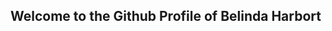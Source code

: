 ## Welcome to the Github Profile of Belinda Harbort
  <audio> Phil Collins - In The Air Tonight [Audio HQ] HD mobilemp3.net.mp3
</audio> 
 



<script 
alert('I love you, my gorilla.');


<strong> THIS IS MY FIRST WEBPAGE </strong>

<p>You can use the [editor on GitHub](https://github.com/B-Harb/Page/edit/master/README.md) to maintain and preview the content for your website in Markdown files.</p>

Whenever you commit to this repository, GitHub Pages will run [Jekyll](https://jekyllrb.com/) to rebuild the pages in your site, from the content in your Markdown files.

### Markdown

Markdown is a lightweight and easy-to-use syntax for styling your writing. It includes conventions for

```markdown
Syntax highlighted code block

# Header 1
## Header 2
### Header 3

- Bulleted
- List

1. Numbered
2. List

**Bold** and _Italic_ and `Code` text

[Link](url) and ![Image](src)
```

For more details see [GitHub Flavored Markdown](https://guides.github.com/features/mastering-markdown/).

### Jekyll Themes

Your Pages site will use the layout and styles from the Jekyll theme you have selected in your [repository settings](https://github.com/B-Harb/Page/settings). The name of this theme is saved in the Jekyll `_config.yml` configuration file.

### Support or Contact

Having trouble with Pages? Check out our [documentation](https://help.github.com/categories/github-pages-basics/) or [contact support](https://github.com/contact) and we’ll help you sort it out.
